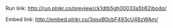 Run link:
http://run.plnkr.co/preview/ck1dtb5gh00033a5ti62ibodq/

Embed link:
http://embed.plnkr.co/3qsoB0cbF493cU48zWAm/

